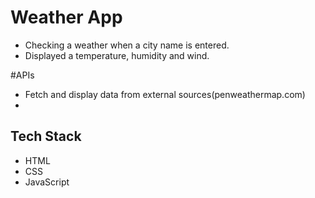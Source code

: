 # Weather App

* Checking a weather when a city name is entered.
* Displayed a temperature, humidity and wind.

#APIs
* Fetch and display data from external sources(penweathermap.com)
* 
## Tech Stack

* HTML
* CSS 
* JavaScript

